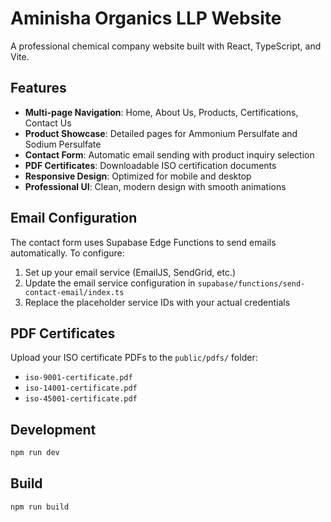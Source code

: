 # Aminisha Organics LLP Website

A professional chemical company website built with React, TypeScript, and Vite.

## Features

- **Multi-page Navigation**: Home, About Us, Products, Certifications, Contact Us
- **Product Showcase**: Detailed pages for Ammonium Persulfate and Sodium Persulfate
- **Contact Form**: Automatic email sending with product inquiry selection
- **PDF Certificates**: Downloadable ISO certification documents
- **Responsive Design**: Optimized for mobile and desktop
- **Professional UI**: Clean, modern design with smooth animations

## Email Configuration

The contact form uses Supabase Edge Functions to send emails automatically. To configure:

1. Set up your email service (EmailJS, SendGrid, etc.)
2. Update the email service configuration in `supabase/functions/send-contact-email/index.ts`
3. Replace the placeholder service IDs with your actual credentials

## PDF Certificates

Upload your ISO certificate PDFs to the `public/pdfs/` folder:
- `iso-9001-certificate.pdf`
- `iso-14001-certificate.pdf`
- `iso-45001-certificate.pdf`

## Development

```bash
npm run dev
```

## Build

```bash
npm run build
```
